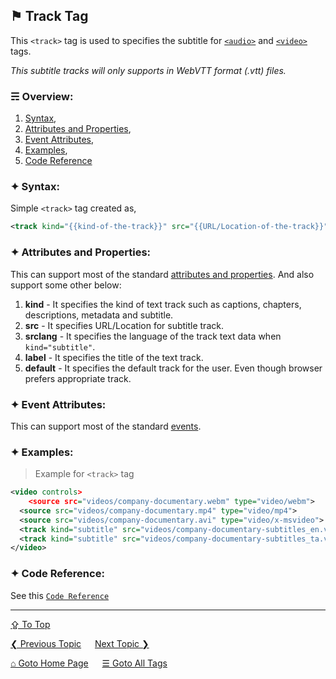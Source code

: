 ## &#9873; Track Tag
This `<track>` tag is used to specifies the subtitle for [`<audio>`](./audio-tag.md) and [`<video>`](./video-tag.md) tags.

*This subtitle tracks will only supports in WebVTT format (.vtt) files.*

### &#9780; Overview:
1. [Syntax](#-syntax),
2. [Attributes and Properties](#-attributes-and-properties),
3. [Event Attributes](#-event-attributes),
4. [Examples](#-examples),
5. [Code Reference](#-code-reference)

### &#10022; Syntax:
Simple `<track>` tag created as, 
```xml
<track kind="{{kind-of-the-track}}" src="{{URL/Location-of-the-track}}">
```

### &#10022; Attributes and Properties:
This can support most of the standard [attributes and properties](../docs/attributes-and-properties.md).
And also support some other below:
1. **kind** - It specifies the kind of text track such as captions, chapters, descriptions, metadata and subtitle.
2. **src** - It specifies URL/Location for subtitle track.
3. **srclang** - It specifies the language of the track text data when `kind="subtitle"`.
4. **label** - It specifies the title of the text track.
5. **default** - It specifies the default track for the user. Even though browser prefers appropriate track.

### &#10022; Event Attributes:
This can support most of the standard [events](../docs/events.md).

### &#10022; Examples:
> Example for `<track>` tag
```xml
<video controls>
	<source src="videos/company-documentary.webm" type="video/webm">
  <source src="videos/company-documentary.mp4" type="video/mp4">
  <source src="videos/company-documentary.avi" type="video/x-msvideo">
  <track kind="subtitle" src="videos/company-documentary-subtitles_en.vtt" srclang="en" label="English">
  <track kind="subtitle" src="videos/company-documentary-subtitles_ta.vtt" srclang="ta" label="Tamil">
</video>
```

### &#10022; Code Reference:
See this [`Code Reference`](../code/track-tag.html)

---
[&#8682; To Top](#-track-tag)

[&#10094; Previous Topic](./tr-tag.md) &emsp; [Next Topic &#10095;](./u-tag.md)

[&#8962; Goto Home Page](../README.md) &emsp; [&#9776; Goto All Tags](../all-tags.md)
